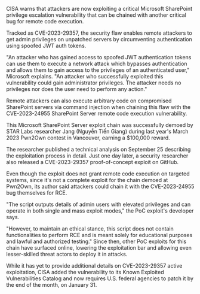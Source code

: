 CISA warns that attackers are now exploiting a critical Microsoft SharePoint privilege escalation vulnerability that can be chained with another critical bug for remote code execution.

Tracked as CVE-2023-29357, the security flaw enables remote attackers to get admin privileges on unpatched servers by circumventing authentication using spoofed JWT auth tokens.


"An attacker who has gained access to spoofed JWT authentication tokens can use them to execute a network attack which bypasses authentication and allows them to gain access to the privileges of an authenticated user," Microsoft explains.
"An attacker who successfully exploited this vulnerability could gain administrator privileges. The attacker needs no privileges nor does the user need to perform any action."

Remote attackers can also execute arbitrary code on compromised SharePoint servers via command injection when chaining this flaw with the CVE-2023-24955 SharePoint Server remote code execution vulnerability.

This Microsoft SharePoint Server exploit chain was successfully demoed by STAR Labs researcher Jang (Nguyễn Tiến Giang) during last year's March 2023 Pwn2Own contest in Vancouver, earning a $100,000 reward.

The researcher published a technical analysis on September 25 describing the exploitation process in detail.
Just one day later, a security researcher also released a CVE-2023-29357 proof-of-concept exploit on GitHub.

Even though the exploit does not grant remote code execution on targeted systems, since it's not a complete exploit for the chain demoed at Pwn2Own, its author said attackers could chain it with the CVE-2023-24955 bug themselves for RCE.

"The script outputs details of admin users with elevated privileges and can operate in both single and mass exploit modes," the PoC exploit's developer says.

"However, to maintain an ethical stance, this script does not contain functionalities to perform RCE and is meant solely for educational purposes and lawful and authorized testing."
Since then, other PoC exploits for this chain have surfaced online, lowering the exploitation bar and allowing even lesser-skilled threat actors to deploy it in attacks.

While it has yet to provide additional details on CVE-2023-29357 active exploitation, CISA added the vulnerability to its Known Exploited Vulnerabilities Catalog and now requires U.S. federal agencies to patch it by the end of the month, on January 31.